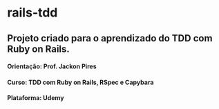 # rails-tdd
## Projeto criado para o aprendizado do TDD com Ruby on Rails.
#### Orientação: Prof. Jackon Pires
#### Curso: TDD com Ruby on Rails, RSpec e Capybara
#### Plataforma: Udemy
